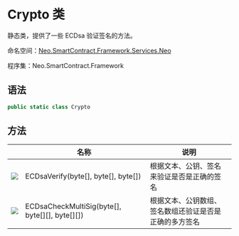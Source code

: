 # Crypto 类

静态类，提供了一些 ECDsa 验证签名的方法。

命名空间：[Neo.SmartContract.Framework.Services.Neo](../neo.md)

程序集：Neo.SmartContract.Framework

## 语法

```c#
public static class Crypto
```

## 方法

|                                          | 名称                                       | 说明              |
| ---------------------------------------- | ---------------------------------------- | --------------- |
| ![](https://i-msdn.sec.s-msft.com/dynimg/IC91302.jpeg) | ECDsaVerify(byte[], byte[], byte[]) | 根据文本、公钥、签名来验证是否是正确的签名 |
| ![](https://i-msdn.sec.s-msft.com/dynimg/IC91302.jpeg) | ECDsaCheckMultiSig(byte[], byte[][], byte[][]) | 根据文本、公钥数组、签名数组还验证是否是正确的多方签名 |
